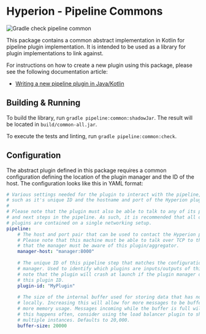# Hyperion - Pipeline Commons

![Gradle check pipeline common](https://github.com/SERG-Delft/monitoring-aware-ides/workflows/Gradle%20check%20pipeline%20common/badge.svg)

This package contains a common abstract implementation in Kotlin for pipeline plugin implementation. It is intended to be used as a library for plugin implementations to link against.

For instructions on how to create a new plugin using this package, please see the following documentation article:

- [Writing a new pipeline plugin in Java/Kotlin](/docs/writing-java-kotlin-plugin.md)

## Building & Running

To build the library, run `gradle pipeline:common:shadowJar`. The result will be located in `build/common-all.jar`.

To execute the tests and linting, run `gradle pipeline:common:check`.

## Configuration

The abstract plugin defined in this package requires a common configuration defining the location of the plugin manager and the ID of the host. The configuration looks like this in YAML format:

```yaml
# Various settings needed for the plugin to interact with the pipeline,
# such as it's unique ID and the hostname and port of the Hyperion plugin manager.
# 
# Please note that the plugin must also be able to talk to any of its previous
# and next steps in the pipeline. As such, it is recommended that all of the 
# plugins are contained on a single networking setup.
pipeline:
    # The host and port pair that can be used to contact the Hyperion plugin manager.
    # Please note that this machine must be able to talk over TCP to the manager and
    # that the manager must be aware of this plugin/aggregator.
    manager-host: "manager:8000"
  
    # The unique ID of this pipeline step that matches the configuration of the plugin
    # manager. Used to identify which plugins are inputs/outputs of this step. Please
    # note that the plugin will crash at launch if the plugin manager does not recognize
    # this plugin ID.
    plugin-id: "MyPlugin"
  
    # The size of the internal buffer used for storing data that has not yet been processed
    # locally. Increasing this will allow for more messages to be buffered, at the cost of
    # more memory usage. Messages incoming while the buffer is full will be thrown away. If
    # this happens often, consider using the load balancer plugin to shard this plugin across
    # multiple instances. Defaults to 20,000.
    buffer-size: 20000
```
